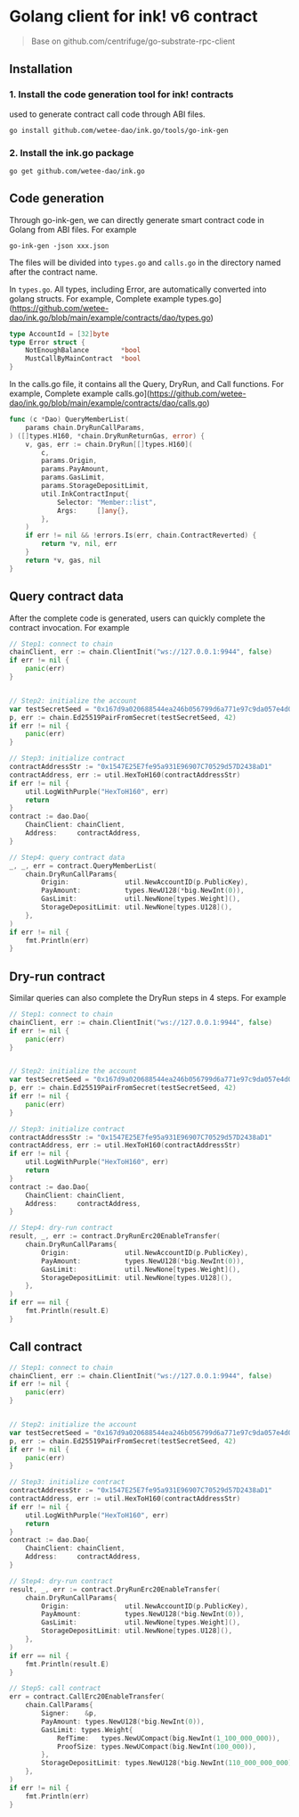 # Golang client for ink! v6 contract
> Base on github.com/centrifuge/go-substrate-rpc-client

## Installation
### 1. Install the code generation tool for ink! contracts
used to generate contract call code through ABI files.
```
go install github.com/wetee-dao/ink.go/tools/go-ink-gen
```

### 2. Install the ink.go package
```
go get github.com/wetee-dao/ink.go
```

## Code generation
Through go-ink-gen, we can directly generate smart contract code in Golang from ABI files.
For example
```
go-ink-gen -json xxx.json
```
The files will be divided into `types.go` and `calls.go` in the directory named after the contract name.

In `types.go`. All types, including Error, are automatically converted into golang structs.
For example, Complete example types.go](https://github.com/wetee-dao/ink.go/blob/main/example/contracts/dao/types.go)
```go
type AccountId = [32]byte
type Error struct {
	NotEnoughBalance        *bool
	MustCallByMainContract  *bool
}
```

In the calls.go file, it contains all the Query, DryRun, and Call functions.
For example, Complete example calls.go](https://github.com/wetee-dao/ink.go/blob/main/example/contracts/dao/calls.go)
```go
func (c *Dao) QueryMemberList(
	params chain.DryRunCallParams,
) ([]types.H160, *chain.DryRunReturnGas, error) {
	v, gas, err := chain.DryRun[[]types.H160](
		c,
		params.Origin,
		params.PayAmount,
		params.GasLimit,
		params.StorageDepositLimit,
		util.InkContractInput{
			Selector: "Member::list",
			Args:     []any{},
		},
	)
	if err != nil && !errors.Is(err, chain.ContractReverted) {
		return *v, nil, err
	}
	return *v, gas, nil
}

```

## Query contract data
After the complete code is generated, users can quickly complete the contract invocation.
For example
```go
// Step1: connect to chain
chainClient, err := chain.ClientInit("ws://127.0.0.1:9944", false)
if err != nil {
    panic(err)
}


// Step2: initialize the account
var testSecretSeed = "0x167d9a020688544ea246b056799d6a771e97c9da057e4d0b87024537f99177bc"
p, err := chain.Ed25519PairFromSecret(testSecretSeed, 42)
if err != nil {
    panic(err)
}

// Step3: initialize contract 
contractAddressStr := "0x1547E25E7fe95a931E96907C70529d57D2438aD1"
contractAddress, err := util.HexToH160(contractAddressStr)
if err != nil {
    util.LogWithPurple("HexToH160", err)
    return
}
contract := dao.Dao{
    ChainClient: chainClient,
    Address:     contractAddress,
}

// Step4: query contract data
_, _, err = contract.QueryMemberList(
    chain.DryRunCallParams{
        Origin:              util.NewAccountID(p.PublicKey),
        PayAmount:           types.NewU128(*big.NewInt(0)),
        GasLimit:            util.NewNone[types.Weight](),
        StorageDepositLimit: util.NewNone[types.U128](),
    },
)
if err != nil {
    fmt.Println(err)
}
```

## Dry-run contract 
Similar queries can also complete the DryRun steps in 4 steps.
For example
```go
// Step1: connect to chain
chainClient, err := chain.ClientInit("ws://127.0.0.1:9944", false)
if err != nil {
    panic(err)
}


// Step2: initialize the account
var testSecretSeed = "0x167d9a020688544ea246b056799d6a771e97c9da057e4d0b87024537f99177bc"
p, err := chain.Ed25519PairFromSecret(testSecretSeed, 42)
if err != nil {
    panic(err)
}

// Step3: initialize contract 
contractAddressStr := "0x1547E25E7fe95a931E96907C70529d57D2438aD1"
contractAddress, err := util.HexToH160(contractAddressStr)
if err != nil {
    util.LogWithPurple("HexToH160", err)
    return
}
contract := dao.Dao{
    ChainClient: chainClient,
    Address:     contractAddress,
}

// Step4: dry-run contract
result, _, err := contract.DryRunErc20EnableTransfer(
	chain.DryRunCallParams{
		Origin:              util.NewAccountID(p.PublicKey),
		PayAmount:           types.NewU128(*big.NewInt(0)),
		GasLimit:            util.NewNone[types.Weight](),
		StorageDepositLimit: util.NewNone[types.U128](),
	},
)
if err == nil {
	fmt.Println(result.E)
}
```

## Call contract
```go
// Step1: connect to chain
chainClient, err := chain.ClientInit("ws://127.0.0.1:9944", false)
if err != nil {
    panic(err)
}


// Step2: initialize the account
var testSecretSeed = "0x167d9a020688544ea246b056799d6a771e97c9da057e4d0b87024537f99177bc"
p, err := chain.Ed25519PairFromSecret(testSecretSeed, 42)
if err != nil {
    panic(err)
}

// Step3: initialize contract 
contractAddressStr := "0x1547E25E7fe95a931E96907C70529d57D2438aD1"
contractAddress, err := util.HexToH160(contractAddressStr)
if err != nil {
    util.LogWithPurple("HexToH160", err)
    return
}
contract := dao.Dao{
    ChainClient: chainClient,
    Address:     contractAddress,
}

// Step4: dry-run contract
result, _, err := contract.DryRunErc20EnableTransfer(
	chain.DryRunCallParams{
		Origin:              util.NewAccountID(p.PublicKey),
		PayAmount:           types.NewU128(*big.NewInt(0)),
		GasLimit:            util.NewNone[types.Weight](),
		StorageDepositLimit: util.NewNone[types.U128](),
	},
)
if err == nil {
	fmt.Println(result.E)
}

// Step5: call contract
err = contract.CallErc20EnableTransfer(
	chain.CallParams{
		Signer:    &p,
		PayAmount: types.NewU128(*big.NewInt(0)),
		GasLimit: types.Weight{
			RefTime:   types.NewUCompact(big.NewInt(1_100_000_000)),
			ProofSize: types.NewUCompact(big.NewInt(100_000)),
		},
		StorageDepositLimit: types.NewU128(*big.NewInt(110_000_000_000)),
	},
)
if err != nil {
	fmt.Println(err)
}

```